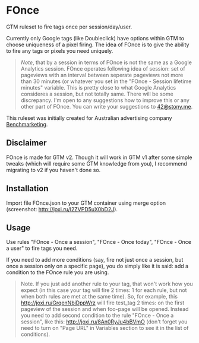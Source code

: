 # FOnce
GTM ruleset to fire tags once per session/day/user.

Currently only Google tags (like Doubleclick) have options within GTM to choose uniqueness of a pixel firing. The idea of FOnce is to give the ability to fire any tags or pixels you need uniquely.

> _Note_, that by a session in terms of FOnce is not the same as a Google Analytics session. FOnce operates following idea of session: set of pageviews with an interval between seperate pageviews not more than 30 minutes (or whatever you set in the "FOnce - Session lifetime minutes" variable. This is pretty close to what Google Analytics consideres a session, but not totally same. There will be some discrepancy. I'm open to any suggestions how to improve this or any other part of FOnce. You can write your suggestions to [42@stony.me](42@stony.me).

This ruleset was initially created for Australian advertising company <a href="http://benchmarketing.com.au/" target="_blank">Benchmarketing</a>.

## Disclaimer
FOnce is made for GTM v2. Though it will work in GTM v1 after some simple tweaks (which will require some GTM knowledge from you), I recommend migrating to v2 if you haven't done so.

## Installation
Import file FOnce.json to your GTM container using merge option (screenshot: http://joxi.ru/l2ZVPD5uX0bD2J).

## Usage
Use rules "FOnce - Once a session", "FOnce - Once today", "FOnce - Once a user" to fire tags you need.

If you need to add more conditions (say, fire not just once a session, but once a session only on a specific page), you do simply like it is said: add a condition to the FOnce rule you are using.

> Note. If you just add another rule to your tag, that won't work how you expect (in this case your tag will fire 2 times: 1 for each rule, but not when both rules are met at the same time). So, for example, this http://joxi.ru/GrqenNbiDppWrz will fire test_tag 2 times: on the first pageview of the session and when foo-page will be opened. Instead you need to add second condition to the rule "FOnce - Once a session", like this: http://joxi.ru/8An0RyJu4bBVmO (don't forget you need to turn on "Page URL" in Variables section to see it in the list of conditions).
